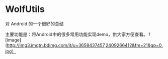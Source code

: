 # WolfUtils

对 Android 的一个很好的总结

主要功能是：将Android中的很多常用功能实现demo，供大家方便查看。
![image](http://img3.imgtn.bdimg.com/it/u=3658437457,2409266412&fm=21&gp=0.jpg）
